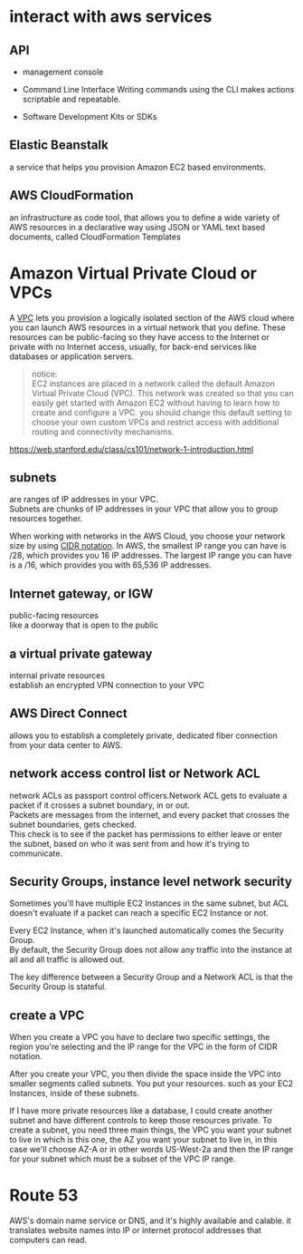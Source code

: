 #  interact with aws services
## API
- management console

- Command Line Interface
 Writing commands using the CLI makes actions scriptable and repeatable.

- Software Development Kits or SDKs

## Elastic Beanstalk
a service that helps you provision Amazon EC2 based environments.

## AWS CloudFormation
an infrastructure as code tool, that allows you to define a wide variety of AWS resources in a declarative way using JSON or YAML text based documents, called CloudFormation Templates


# Amazon Virtual Private Cloud or VPCs
A [VPC](https://docs.aws.amazon.com/vpc/latest/userguide/default-vpc.html) lets you provision a logically isolated section of the AWS cloud where you can launch AWS resources in a virtual network that you define. 
These resources can be public-facing so they have access to the Internet or private with no Internet access, usually, for back-end services like databases or application servers. 

>notice:   
EC2 instances are placed in a network called the default Amazon Virtual Private Cloud (VPC). 
This network was created so that you can easily get started with Amazon EC2 without having to learn how to create and configure a VPC. 
you should change this default setting to choose your own custom VPCs and restrict access with additional routing and connectivity mechanisms.


https://web.stanford.edu/class/cs101/network-1-introduction.html


## subnets
are ranges of IP addresses in your VPC.   
Subnets are chunks of IP addresses in your VPC that allow you to group resources together.  

When working with networks in the AWS Cloud, you choose your network size by using [CIDR notation](https://www.ionos.com/digitalguide/server/know-how/cidr-classless-inter-domain-routing/). 
In AWS, the smallest IP range you can have is /28, which provides you 16 IP addresses. 
The largest IP range you can have is a /16, which provides you with 65,536 IP addresses. 

## Internet gateway, or IGW
public-facing resources  
like a doorway that is open to the public

## a virtual private gateway 
internal private resources  
establish an encrypted VPN connection to your VPC

## AWS Direct Connect
allows you to establish a completely private, dedicated fiber connection from your data center to AWS.
 
  
## network access control list or Network ACL
network ACLs as passport control officers.Network ACL gets to evaluate a packet if it crosses a subnet boundary, in or out.     
Packets are messages from the internet, and every packet that crosses the subnet boundaries, gets checked.  
This check is to see if the packet has permissions to either leave or enter the subnet, based on who it was sent from and how it's trying to communicate.

## Security Groups, instance level network security
Sometimes you'll have multiple EC2 Instances in the same subnet, but ACL doesn't evaluate if a packet can reach a specific EC2 Instance or not.

Every EC2 Instance, when it's launched automatically comes the Security Group.  
By default, the Security Group does not allow any traffic into the instance at all and all traffic is allowed out.

The key difference between a Security Group and a Network ACL is that the Security Group is stateful. 

## create a VPC 
When you create a VPC you have to declare two specific settings, the region you're selecting and the IP range for the VPC in the form of CIDR notation.  

After you create your VPC, you then divide the space inside the VPC into smaller segments called subnets. You put your resources. such as your EC2 Instances, inside of these subnets.

If I have more private resources like a database, I could create another subnet and have different controls to keep those resources private. To create a subnet, you need three main things, the VPC you want your subnet to live in which is this one, the AZ you want your subnet to live in, in this case we'll choose AZ-A or in other words US-West-2a and then the IP range for your subnet which must be a subset of the VPC IP range.

# Route 53
AWS's domain name service or DNS, and it's highly available and calable. it translates website names into IP or internet protocol addresses that computers can read.
   

